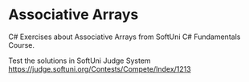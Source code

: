 # Associative Arrays

C# Exercises about Associative Arrays from SoftUni C# Fundamentals Course.

Test the solutions in SoftUni Judge System https://judge.softuni.org/Contests/Compete/Index/1213
